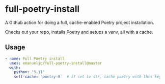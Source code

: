 # full-poetry-install

A Github action for doing a full, cache-enabled Poetry project installation.

Checks out your repo, installs Poetry and setups a venv, all with a cache.

## Usage
```yml
- name: Full Poetry install
  uses: emanueljg/full-poetry-install@master
  with:
    python: '3.11'
    self-cache: 'poetry-0'  # if set to str, cache poetry with this key.
```
